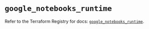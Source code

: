 # `google_notebooks_runtime`

Refer to the Terraform Registry for docs: [`google_notebooks_runtime`](https://registry.terraform.io/providers/hashicorp/google-beta/5.38.0/docs/resources/google_notebooks_runtime).
